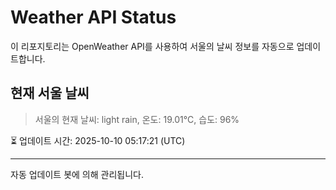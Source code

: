 
# Weather API Status

이 리포지토리는 OpenWeather API를 사용하여 서울의 날씨 정보를 자동으로 업데이트합니다.

## 현재 서울 날씨
> 서울의 현재 날씨: light rain, 온도: 19.01°C, 습도: 96%

⏳ 업데이트 시간: 2025-10-10 05:17:21 (UTC)

---
자동 업데이트 봇에 의해 관리됩니다.
